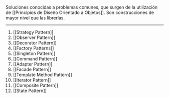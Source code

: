 Soluciones conocidas a problemas comunes, que surgen de la utilización de [[Principios de Diseño Orientado a Objetos]].
Son construcciones de mayor nivel que las librerías.
***
1. [[Strategy Pattern]]
2. [[Observer Pattern]]
3. [[Decorator Pattern]]
4. [[Factory Patterns]]
5. [[Singleton Pattern]]
6. [[Command Pattern]]
7. [[Adapter Pattern]]
8. [[Facade Pattern]]
9. [[Template Method Pattern]]
10. [[Iterator Pattern]]
11. [[Composite Pattern]]
12. [[State Pattern]] 
